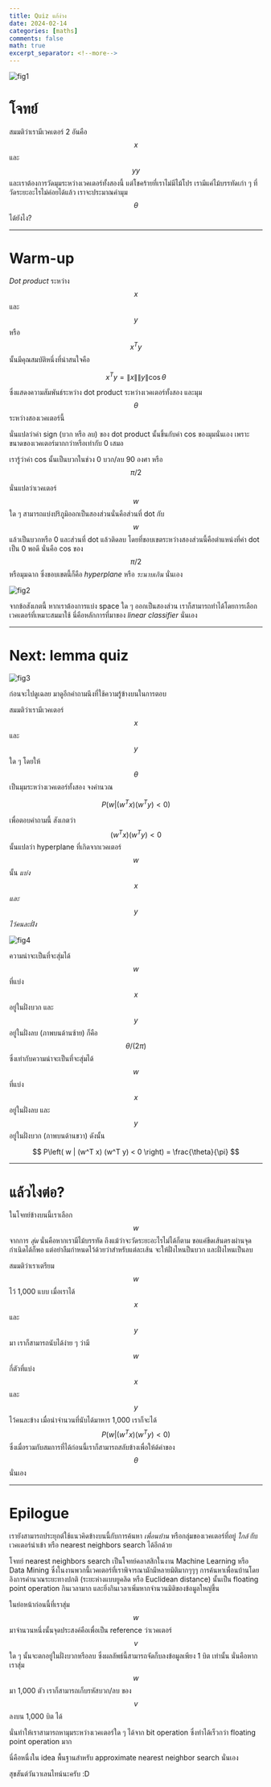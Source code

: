 ```yaml
---
title: Quiz แก้ง่วง
date: 2024-02-14 
categories: [maths]
comments: false
math: true
excerpt_separator: <!--more-->
---
```


![fig1](./img/blog_20240214_fig1.png)

# โจทย์
สมมติว่าเรามีเวคเตอร์ 2 อันคือ $$x$$ และ $$yy$$ และเราต้องการวัดมุมระหว่างเวคเตอร์ทั้งสองนี้
แต่โชคร้ายที่เราไม่มีไม้โปร เรามีแค่ไม้บรรทัดเก่า ๆ ที่วัดระยะอะไรไม่ค่อยได้แล้ว เราจะประมาณค่ามุม $$\theta$$ ได้ยังไง?

<!--more-->
---

# Warm-up

_Dot product_ ระหว่าง $$x$$ และ $$y$$ หรือ $$x^T y$$ นั้นมีคุณสมบัติหนึ่งที่น่าสนใจคือ

$$ x^T y = \|x\| \|y\| \cos \theta $$

ซึ่งแสดงความสัมพันธ์ระหว่าง dot product ระหว่างเวคเตอร์ทั้งสอง และมุม $$\theta$$ ระหว่างสองเวคเตอร์นี้

นั่นแปลว่าค่า sign (บวก หรือ ลบ) ของ dot product นั้นขึ้นกับค่า cos ของมุมนั่นเอง เพราะขนาดของเวคเตอร์มากกว่าหรือเท่ากับ 0 เสมอ

เรารู้ว่าค่า cos นั้นเป็นบวกในช่วง 0 บวก/ลบ 90 องศา หรือ $$ \pi/2 $$

นั่นแปลว่าเวคเตอร์ $$w$$ ใด ๆ สามารถแบ่งปริภูมิออกเป็นสองส่วนนั่นคือส่วนที่ dot กับ $$w$$ แล้วเป็นบวกหรือ 0 และส่วนที่ dot แล้วติดลบ
โดยที่ขอบเขตระหว่างสองส่วนนี้คือตำแหน่งที่ค่า dot เป็น 0 พอดี นั่นคือ cos ของ $$ \pi/2 $$ หรือมุมฉาก
ซึ่งขอบเขตนี้ก็คือ _hyperplane_ หรือ _ระนาบเกิน_ นั่นเอง

![fig2](./img/blog_20240214_fig2.png)

จากข้อสังเกตนี้ หากเราต้องการแบ่ง space ใด ๆ ออกเป็นสองส่วน เราก็สามารถทำได้โดยการเลือกเวคเตอร์ที่เหมาะสมมาใช้ 
นี่คือหลักการที่มาของ _linear classifier_ นั่นเอง

---

# Next: lemma quiz

![fig3](./img/blog_20240214_fig3.png)

ก่อนจะไปดูเฉลย มาดูอีกคำถามนึงที่ใช้ความรู้ข้างบนในการตอบ

สมมติว่าเรามีเวคเตอร์ $$x$$ และ $$y$$ ใด ๆ โดยให้ $$\theta$$ เป็นมุมระหว่างเวคเตอร์ทั้งสอง จงคำนวณ

$$ P\left( w | (w^T x) (w^T y) < 0 \right) $$

เพื่อตอบคำถามนี้ สังเกตว่า $$(w^T x) (w^T y) < 0$$ นั้นแปลว่า hyperplane ที่เกิดจากเวคเตอร์ $$w$$ นั้น _แบ่ง_ $$x$$ _และ_ $$y$$ _ไว้คนละฝั่ง_ 

![fig4](./img/blog_20240214_fig4.png)

ความน่าจะเป็นที่จะสุ่มได้ $$w$$ ที่แบ่ง $$x$$ อยู่ในฝั่งบวก และ $$y$$ อยู่ในฝั่งลบ (ภาพบนด้านซ้าย) ก็คือ $$ \theta / (2 \pi)$$ 
ซึ่งเท่ากับความน่าจะเป็นที่จะสุ่มได้ $$w$$ ที่แบ่ง $$x$$ อยู่ในฝั่งลบ และ $$y$$ อยู่ในฝั่งบวก (ภาพบนด้านขวา)
ดังนั้น 

$$ P\left( w | (w^T x) (w^T y) < 0 \right) = \frac{\theta}{\pi} $$

---

# แล้วไงต่อ?

ในโจทย์ข้างบนนี้เราเลือก $$w$$ จากการ _สุ่ม_ นั่นคือหากเรามีไม้บรรทัด ถึงแม้ว่าจะวัดระยะอะไรไม่ได้ก็ตาม ขอแค่ขีดเส้นตรงผ่านจุดกำเนิดได้ก็พอ แต่อย่าลืมกำหนดไว้ด้วยว่าสำหรับแต่ละเส้น จะให้ฝั่งไหนป็นบวก และฝั่งไหนเป็นลบ 

สมมติว่าเราเตรียม $$w$$ ไว้ 1,000 แบบ เมื่อเราได้ $$x$$ และ $$y$$ มา เราก็สามารถนับได้ง่าย ๆ ว่ามี $$w$$ กี่ตัวที่แบ่ง $$x$$ และ $$y$$ ไว้คนละข้าง 
เมื่อนำจำนวนที่นับได้มาหาร 1,000 เราก็จะได้ $$ P\left( w | (w^T x) (w^T y) < 0 \right)$$ 
ซึ่งเมื่อรวมกับสมการที่ได้ก่อนนี้เราก็สามารถสลับข้างเพื่อให้ด้ค่าของ $$\theta$$ นั่นเอง

---

# Epilogue

เรายังสามารถประยุกต์ใช้แนวคิดข้างบนนี้กับการค้นหา _เพื่อนบ้าน_ หรือกลุ่มของเวคเตอร์ที่อยู่ _ใกล้_ กับเวคเตอร์นำเข้า หรือ nearest neighbors search ได้อีกด้วย

โจทย์ nearest neighbors search เป็นโจทย์คลาสสิกในงาน Machine Learning หรือ Data Mining ซึ่งในงานพวกนี้เวคเตอร์ที่เราพิจารณามักมีหลายมิติมากๆๆๆ การค้นหาเพื่อนบ้านโดยอิงการคำนวณระยะทางปกติ (ระยะห่างแบบยูคลิด หรือ Euclidean distance) นั้นเป็น floating point operation กินเวลามาก และยิ่งกินเวลาเพิ่มหากจำนวนมิติของข้อมูลใหญ่ขึ้น

ในย่อหน้าก่อนนี้ที่เราสุ่ม $$w$$ มาจำนวนหนึ่งนั้นจุดประสงค์คือเพื่อเป็น reference ว่าเวคเตอร์ $$v$$ ใด ๆ นั้นจะตกอยู่ในฝั่งบวกหรือลบ ซึ่งผลลัพธ์นี้สามารถจัดก็บลงข้อมูลเพียง 1 บิต เท่านั้น นั่นคือหากเราสุ่ม $$w$$ มา 1,000 ตัว เราก็สามารถเก็บรหัสบวก/ลบ ของ $$v$$ ลงบน 1,000 บิต ได้ 

นั่นทำให้เราสามารถหามุมระหว่างเวคเตอร์ใด ๆ ได้จาก bit operation ซึ่งทำได้เร็วกว่า floating point operation มาก 

นี่คือหนื่งใน idea พื้นฐานสำหรับ approximate nearest neighbor search นั่นเอง

สุขสันต์วันวาเลนไทน์นะครับ :D

